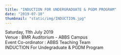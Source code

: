 ```yaml
---
title: "INDUCTION FOR UNDERGRADUATE & PGDM PROGRAM"
date: "2019-07-10"
thumbnail: "static/img/INDUCTION.jpg"
---
```


Saturday, 11th July 2019  
Venue : BMR Auditorium - ABBS Campus  
Event Co-ordinator : ABBS Teaching Team  
INDUCTION For Undegraduate & PGDM Program
